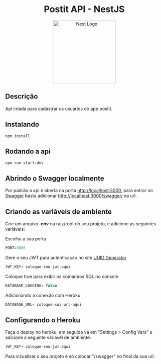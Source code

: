   <h1 align="center">Postit API - NestJS</h1>
<p align="center">
  <a href="http://nestjs.com/" target="blank"><img src="https://nestjs.com/img/logo-small.svg" width="200" alt="Nest Logo" /></a>
</p>

## Descrição
Api criada para cadastrar os usuários do app postit. 
## Instalando

```node
npm install
```

## Rodando a api

```npm
npm run start:dev
```

## Abrindo o Swagger localmente
Por padrão a api é aberta na porta [http://localhost:3000](http://localhost:3000), para entrar no [Swagger](https://swagger.io) basta adicionar [http://localhost:3000/swagger/](http://localhost:3000/swagger/) na url.

## Criando as variáveis de ambiente
Crie um arquivo __.env__ na raiz/root do seu projeto, e adicione as seguintes variáveis:

Escolha a sua porta
```js
PORT=3000 
```
Gere o seu JWT para autenticação no site [UUID Generator](https://www.uuidgenerator.net)
```js
JWT_KEY= coloque-seu-jwt-aqui 
```

Coloque true para exibir os comandos SQL no console
```js
DATABASE_LOGGING= false
```

Adicionando a conexão com Heroku
```js
DATABASE_URL= coloque-sua-url-aqui
```

## Configurando o Heroku
Faça o deploy  no heroku, em seguida vá em "Settings > Config Vars" e adicione a seguinte váriavél de ambiente:

```js
JWT_KEY= coloque-seu-jwt-aqui 
```

Para vizualizar o seu projeto é só colocar "/swagger" no final da sua url.